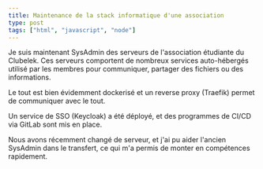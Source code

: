 ```yaml
---
title: Maintenance de la stack informatique d'une association
type: post
tags: ["html", "javascript", "node"]
---
```


Je suis maintenant SysAdmin des serveurs de l'association étudiante du Clubelek. Ces serveurs comportent de nombreux services auto-hébergés utilisé par les membres pour communiquer, partager des fichiers ou des informations.

Le tout est bien évidemment dockerisé et un reverse proxy (Traefik) permet de communiquer avec le tout.

Un service de SSO (Keycloak) a été déployé, et des programmes de CI/CD via GitLab sont mis en place.

Nous avons récemment changé de serveur, et j'ai pu aider l'ancien SysAdmin dans le transfert, ce qui m'a permis de monter en compétences rapidement.